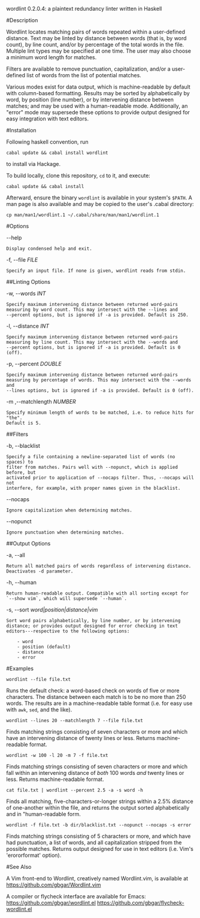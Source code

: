 wordlint 0.2.0.4: a plaintext redundancy linter written in Haskell

#Description


Wordlint locates matching pairs of words repeated within a user-defined
distance.  Text may be linted by distance between words (that is, by word
count), by line count, and/or by percentage of the total words in the file.
Multiple lint types may be specified at one time. The user may also choose
a minimum word length for matches.

Filters are available to remove punctuation, capitalization, and/or a
user-defined list of words from the list of potential matches.

Various modes exist for data output, which is machine-readable by default with
column-based formatting. Results may be sorted by alphabetically by word, by
position (line number), or by intervening distance between matches; and may be
used with a human-readable mode.  Additionally, an "error" mode may supersede
these options to provide output designed for easy integration with text
editors.

#Installation


Following haskell convention, run 

`cabal update && cabal install wordlint`

to install via Hackage.

To build locally, clone this repository, `cd` to it, and execute:

`cabal update && cabal install`

Afterward, ensure the binary `wordlint` is available in your system's
`$PATH`. A man page is also available and may be copied to the user's .cabal
directory: 

`cp man/man1/wordlint.1 ~/.cabal/share/man/man1/wordlint.1`


#Options

\-\-help

    Display condensed help and exit.

\-f, \-\-file *FILE*

    Specify an input file. If none is given, wordlint reads from stdin.

##Linting Options

\-w, \-\-words *INT*

    Specify maximum intervening distance between returned word-pairs
	measuring by word count. This may intersect with the --lines and
	--percent options, but is ignored if -a is provided. Default is 250.

\-l, \-\-distance *INT*

    Specify maximum intervening distance between returned word-pairs
	measuring by line count. This may intersect with the --words and
	--percent options, but is ignored if -a is provided. Default is 0 (off).

\-p, \-\-percent *DOUBLE*

    Specify maximum intervening distance between returned word-pairs
	measuring by percentage of words. This may intersect with the --words and
	--lines options, but is ignored if -a is provided. Default is 0 (off).

\-m ,\-\-matchlength *NUMBER*

    Specify minimum length of words to be matched, i.e. to reduce hits for "the".
	Default is 5.

##Filters

\-b, \-\-blacklist

    Specify a file containing a newline-separated list of words (no spaces) to
    filter from matches. Pairs well with --nopunct, which is applied before, but 
    activated prior to application of --nocaps filter. Thus, --nocaps will not
    interfere, for example, with proper names given in the blacklist.

\-\-nocaps

    Ignore capitalization when determining matches.

\-\-nopunct

    Ignore punctuation when determining matches.

##Output Options

\-a, \-\-all

    Return all matched pairs of words regardless of intervening distance. Deactivates -d parameter.

\-h, \-\-human

    Return human-readable output. Compatible with all sorting except for 
    `--show vim`, which will supersede `--human`.

\-s, \-\-sort *word|position|distance|vim*

    Sort word pairs alphabetically, by line number, or by intervening
    distance; or provides output designed for error checking in text
    editors---respective to the following options:

        - word
        - position (default)
        - distance
        - error

#Examples

  `wordlint --file file.txt`

Runs the default check: a word-based check on words of five or more characters.
The distance between each match is to be no more than 250
words. The results are in a machine-readable table format (i.e. for easy
use with `awk`, `sed`, and the like).

  `wordlint --lines 20 --matchlength 7 --file file.txt`

Finds matching strings consisting of seven characters or more and which
have an intervening distance of twenty lines or less. Returns
machine-readable format.

  `wordlint -w 100 -l 20 -m 7 -f file.txt`

Finds matching strings consisting of seven characters or more and which fall
within an intervening distance of *both* 100 words *and* twenty lines
or less. Returns machine-readable format.

  `cat file.txt | wordlint --percent 2.5 -a -s word -h`

Finds all matching, five-characters-or-longer strings within a 2.5%
distance of one-another within the file, and returns the output sorted
alphabetically and in "human-readable form.

  `wordlint -f file.txt -b dir/blacklist.txt --nopunct --nocaps -s error`

Finds matching strings consisting of 5 characters or more, and which
have had punctuation, a list of words, and all capitalization stripped
from the possible matches. Returns output designed for use in text
editors (i.e. Vim's 'erororformat' option).

#See Also

A Vim front-end to Wordlint, creatively named Wordlint.vim, is available
at https://github.com/gbgar/Wordlint.vim

A compiler or flycheck interface are available for Emacs:
https://github.com/gbgar/wordlint.el
https://github.com/gbgar/flycheck-wordlint.el
